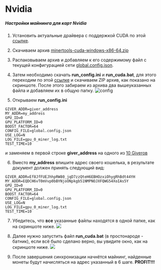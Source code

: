 # Nvidia

##### Настройки майнинга для карт Nvidia

1. Установить актуальные драйвера с поддержкой CUDA по этой [ссылке](https://docs.nvidia.com/cuda/cuda-installation-guide-microsoft-windows/index.html "ссылке").

2. Скачиваем архив [minertools-cuda-windows-x86-64.zip](https://github.com/tontechio/pow-miner-gpu/releases "minertools-cuda-windows-x86-64.zip")

3. Распаковываем архив и добавляем к его содержимому файл с текущей конфигурацией сети [global.config.json](https://newton-blockchain.github.io/global.config.json "global.config.json").

4. Затем необходимо скачать **run_config.ini** и **run_cuda.bat**, для этого переходим по этой [ссылке](https://github.com/tontechio/pow-miner-win-util "ссылке") и скачиваем ZIP архив, как показано на скриншоте. После этого забираем из архива два вышеуказанных файла и добавляем их в общую папку.
 ![](https://raw.githubusercontent.com/tonminingdocs/tonmd.github.io/main/docs/media/config.png "config")

5. Открываем **run_config.ini** 
```
GIVER_ADDR=giver_address
MY_ADDR=my_address
GPU_ID=0
GPU_PLATFORM_ID=0
BOOST_FACTOR=64
CONFIG_FILE=global.config.json
USE_LOG=N
LOG_FILE=gpu_0_miner_log.txt
TEST_TIME=10
```
и заменяем в первой строке **giver_address** на одного из [10 Giverов](https://ton.org/mining "10 Giver`ов")

6. Вместо **my_address** впишите адрес своего кошелька, в результате документ должен принять следующий вид:
```
GIVER_ADDR=Ef8JfFUEJhhpRW80_jqD7zzQteH6EBHOzxiOhygRhBdt44YH
MY_ADDR=EQDCH6vT0mVvp0bBYNjoONpkgb51NMPNOJXFQWG54XoIAs5Y
GPU_ID=0
GPU_PLATFORM_ID=0
BOOST_FACTOR=64
CONFIG_FILE=global.config.json
USE_LOG=N
LOG_FILE=gpu_0_miner_log.txt
TEST_TIME=10
```
7. Убедитесь, что **все** указанные файлы находятся в одной папке, как на скриншоте ниже.
![](https://raw.githubusercontent.com/tonminingdocs/tonmd.github.io/main/docs/media/mine-folder.png)

8. Далее нужно запустить файл **run_cuda.bat** (в простонароде - батник), если всё было сделано верно, вы увидите окно, как на скриншоте ниже.
![](https://raw.githubusercontent.com/tonminingdocs/tonmd.github.io/main/docs/media/runsync.png)
9. После завершения синхронизации начнётся майнинг, найденные монеты будут начисляться на адрес указанный в 6 шаге. **PROFIT!!!**